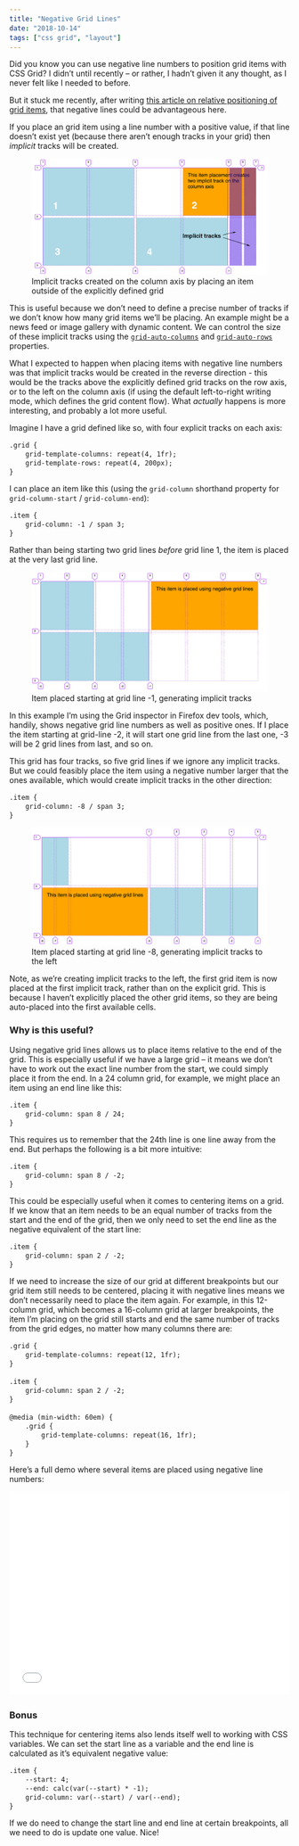```yaml
---
title: "Negative Grid Lines"
date: "2018-10-14"
tags: ["css grid", "layout"]
---
```


Did you know you can use negative line numbers to position grid items with CSS Grid? I didn’t until recently – or rather, I hadn’t given it any thought, as I never felt like I needed to before.

But it stuck me recently, after writing [this article on relative positioning of grid items](/relative-grid-tracks), that negative lines could be advantageous here.

If you place an grid item using a line number with a positive value, if that line doesn’t exist yet (because there aren’t enough tracks in your grid) then _implicit_ tracks will be created.

<figure>
  <img src="implicit-tracks.jpg" alt="Showing two implicit tracks created on the column axis">
  <figcaption>Implicit tracks created on the column axis by placing an item outside of the explicitly defined grid</figcaption>
</figure>

This is useful because we don’t need to define a precise number of tracks if we don’t know how many grid items we’ll be placing. An example might be a news feed or image gallery with dynamic content. We can control the size of these implicit tracks using the [`grid-auto-columns`](https://developer.mozilla.org/en-US/docs/Web/CSS/grid-auto-columns) and [`grid-auto-rows`](https://developer.mozilla.org/en-US/docs/Web/CSS/grid-auto-rows) properties.

What I expected to happen when placing items with negative line numbers was that implicit tracks would be created in the reverse direction - this would be the tracks above the explicitly defined grid tracks on the row axis, or to the left on the column axis (if using the default left-to-right writing mode, which defines the grid content flow). What _actually_ happens is more interesting, and probably a lot more useful.

Imagine I have a grid defined like so, with four explicit tracks on each axis:

```
.grid {
	grid-template-columns: repeat(4, 1fr);
	grid-template-rows: repeat(4, 200px);
}
```

I can place an item like this (using the `grid-column` shorthand property for `grid-column-start` / `grid-column-end`):

```
.item {
	grid-column: -1 / span 3;
}
```

Rather than being starting two grid lines _before_ grid line 1, the item is placed at the very last grid line.

<figure>
  <img src="negative-lines.jpg" alt="An item placed starting at grid line -1">
  <figcaption>Item placed starting at grid line -1, generating implicit tracks</figcaption>
</figure>

In this example I’m using the Grid inspector in Firefox dev tools, which, handily, shows negative grid line numbers as well as positive ones. If I place the item starting at grid-line -2, it will start one grid line from the last one, -3 will be 2 grid lines from last, and so on.

This grid has four tracks, so five grid lines if we ignore any implicit tracks. But we could feasibly place the item using a negative number larger that the ones available, which would create implicit tracks in the other direction:

```
.item {
	grid-column: -8 / span 3;
}
```

<figure>
  <img src="negative-lines2.jpg" alt="An item placed starting at grid line -8">
  <figcaption>Item placed starting at grid line -8, generating implicit tracks to the left</figcaption>
</figure>

Note, as we’re creating implicit tracks to the left, the first grid item is now placed at the first implicit track, rather than on the explicit grid. This is because I haven’t explicitly placed the other grid items, so they are being auto-placed into the first available cells.

### Why is this useful?

Using negative grid lines allows us to place items relative to the end of the grid. This is especially useful if we have a large grid – it means we don’t have to work out the exact line number from the start, we could simply place it from the end. In a 24 column grid, for example, we might place an item using an end line like this:

```
.item {
	grid-column: span 8 / 24;
}
```

This requires us to remember that the 24th line is one line away from the end. But perhaps the following is a bit more intuitive:

```
.item {
	grid-column: span 8 / -2;
}
```

This could be especially useful when it comes to centering items on a grid. If we know that an item needs to be an equal number of tracks from the start and the end of the grid, then we only need to set the end line as the negative equivalent of the start line:

```
.item {
	grid-column: span 2 / -2;
}
```

If we need to increase the size of our grid at different breakpoints but our grid item still needs to be centered, placing it with negative lines means we don’t necessarily need to place the item again. For example, in this 12-column grid, which becomes a 16-column grid at larger breakpoints, the item I’m placing on the grid still starts and end the same number of tracks from the grid edges, no matter how many columns there are:

```
.grid {
	grid-template-columns: repeat(12, 1fr);
}

.item {
	grid-column: span 2 / -2;
}

@media (min-width: 60em) {
	.grid {
		grid-template-columns: repeat(16, 1fr);
	}
}
```

Here’s a full demo where several items are placed using negative line numbers:

<iframe height='365' scrolling='no' title='Layout with negative grid line numbers' src='//codepen.io/michellebarker/embed/ReLYwp/?height=265&theme-id=0&default-tab=result' frameborder='no' allowtransparency='true' allowfullscreen='true' style='width: 100%;'>See the Pen <a href='https://codepen.io/michellebarker/pen/ReLYwp/'>Layout with negative grid line numbers</a> by Michelle Barker (<a href='https://codepen.io/michellebarker'>@michellebarker</a>) on <a href='https://codepen.io'>CodePen</a>.
</iframe>

### Bonus

This technique for centering items also lends itself well to working with CSS variables. We can set the start line as a variable and the end line is calculated as it’s equivalent negative value:

```
.item {
	--start: 4;
	--end: calc(var(--start) * -1);
	grid-column: var(--start) / var(--end);
}
```

If we do need to change the start line and end line at certain breakpoints, all we need to do is update one value. Nice!
